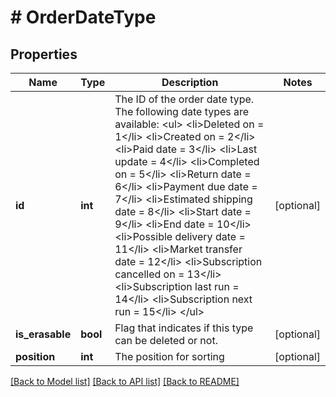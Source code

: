 # # OrderDateType

## Properties

Name | Type | Description | Notes
------------ | ------------- | ------------- | -------------
**id** | **int** | The ID of the order date type. The following date types are available: &lt;ul&gt; &lt;li&gt;Deleted on &#x3D; 1&lt;/li&gt; &lt;li&gt;Created on &#x3D; 2&lt;/li&gt; &lt;li&gt;Paid date &#x3D; 3&lt;/li&gt; &lt;li&gt;Last update &#x3D; 4&lt;/li&gt; &lt;li&gt;Completed on &#x3D; 5&lt;/li&gt; &lt;li&gt;Return date &#x3D; 6&lt;/li&gt; &lt;li&gt;Payment due date &#x3D; 7&lt;/li&gt; &lt;li&gt;Estimated shipping date &#x3D; 8&lt;/li&gt; &lt;li&gt;Start date &#x3D; 9&lt;/li&gt; &lt;li&gt;End date &#x3D; 10&lt;/li&gt; &lt;li&gt;Possible delivery date &#x3D; 11&lt;/li&gt; &lt;li&gt;Market transfer date &#x3D; 12&lt;/li&gt; &lt;li&gt;Subscription cancelled on &#x3D; 13&lt;/li&gt; &lt;li&gt;Subscription last run &#x3D; 14&lt;/li&gt; &lt;li&gt;Subscription next run &#x3D; 15&lt;/li&gt; &lt;/ul&gt; | [optional]
**is_erasable** | **bool** | Flag that indicates if this type can be deleted or not. | [optional]
**position** | **int** | The position for sorting | [optional]

[[Back to Model list]](../../README.md#models) [[Back to API list]](../../README.md#endpoints) [[Back to README]](../../README.md)
